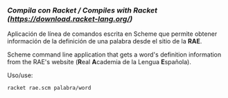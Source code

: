 ### *Compila con Racket / Compiles with Racket (https://download.racket-lang.org/)*

Aplicación de línea de comandos escrita en Scheme que permite obtener información de la definición de una palabra desde el sitio de la **RAE**.

Scheme command line application that gets a word's definition information from the RAE's website (**R**eal **A**cademia de la Lengua **E**spañola).

Uso/use:

    racket rae.scm palabra/word